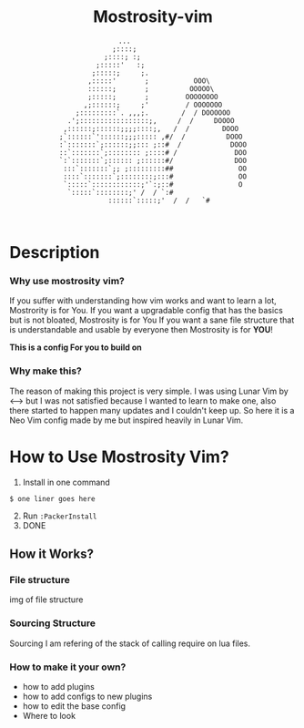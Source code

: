 <div align="center">
  
  
# Mostrosity-vim
  
  
```
              ...                            
             ;::::;                           
           ;::::; :;                          
         ;:::::'   :;                         
        ;:::::;     ;.                        
       ,:::::'       ;           OOO\         
       ::::::;       ;          OOOOO\        
       ;:::::;       ;         OOOOOOOO       
      ,;::::::;     ;'         / OOOOOOO      
    ;:::::::::`. ,,,;.        /  / DOOOOOO    
  .';:::::::::::::::::;,     /  /     DOOOO   
 ,::::::;::::::;;;;::::;,   /  /        DOOO  
;`::::::`'::::::;;;::::: ,#/  /          DOOO 
:`:::::::`;::::::;;::: ;::#  /            DOOO
::`:::::::`;:::::::: ;::::# /              DOO
`:`:::::::`;:::::: ;::::::#/               DOO
 :::`:::::::`;; ;:::::::::##                OO
 ::::`:::::::`;::::::::;:::#                OO
 `:::::`::::::::::::;'`:;::#                O 
  `:::::`::::::::;' /  / `:#                  
   ::::::`:::::;'  /  /   `#
  
 
```
  
  
</div>

# Description

### Why use mostrosity vim?
If you suffer with understanding how vim works and want to learn a lot, Mostrority is for You.
If you want a upgradable config that has the basics but is not bloated, Mostrosity is for You
If you want a sane file structure that is understandable and usable by everyone then Mostrosity is for **YOU**!

**This is a config For you to build on**


### Why make this?
The reason of making this project is very simple. I was using Lunar Vim by <--> but I was not satisfied because I wanted to learn to make one, also there started to happen many updates and I couldn't keep up. So here it is a Neo Vim config made by me but inspired heavily in Lunar Vim.



# How to Use Mostrosity Vim?
1. Install in one command
```
$ one liner goes here
```
2. Run `:PackerInstall`
3. DONE

## How it Works?
### File structure
img of file structure
### Sourcing Structure
Sourcing I am refering of the stack of calling require on lua files.

### How to make it your own?
- how to add plugins
- how to add configs to new plugins
- how to edit the base config
- Where to look

